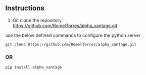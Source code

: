 ## Instructions
1. Git clone the repository
https://github.com/RomelTorres/alpha_vantage.git

use the below defined commands to configure the python server

```
git clone https://github.com/RomelTorres/alpha_vantage.git
```

### OR

```
pip install alpha_vantage
```